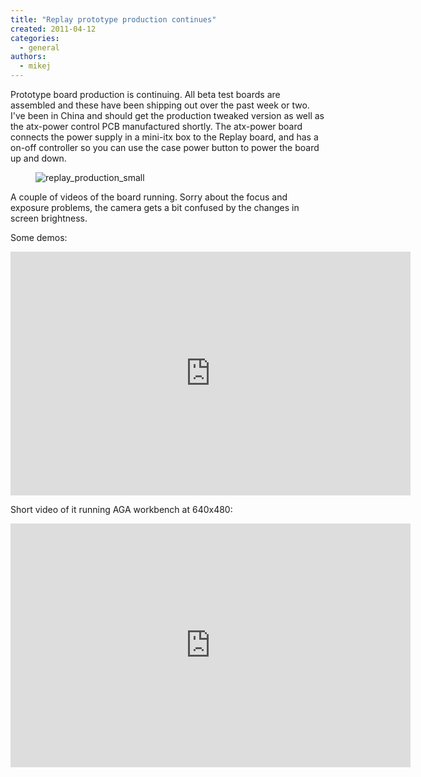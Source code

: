 ```yaml
---
title: "Replay prototype production continues"
created: 2011-04-12
categories: 
  - general
authors: 
  - mikej
---
```


Prototype board production is continuing. All beta test boards are assembled and these have been shipping out over the past week or two. I've been in China and should get the production tweaked version as well as the atx-power control PCB manufactured shortly. The atx-power board connects the power supply in a mini-itx box to the Replay board, and has a on-off controller so you can use the case power button to power the board up and down.

<figure>

![replay_production_small](@assets/images/post/replay_production_small.jpg)

</figure>

A couple of videos of the board running. Sorry about the focus and exposure problems, the camera gets a bit confused by the changes in screen brightness.

Some demos:

<iframe title="YouTube video player" src="http://www.youtube.com/embed/AKmdGUK9XcI" width="640" height="390" frameborder="0" allowfullscreen="allowfullscreen"></iframe>

Short video of it running AGA workbench at 640x480:

<iframe title="YouTube video player" src="http://www.youtube.com/embed/CBIAncdZdf8" width="640" height="390" frameborder="0" allowfullscreen="allowfullscreen"></iframe>
